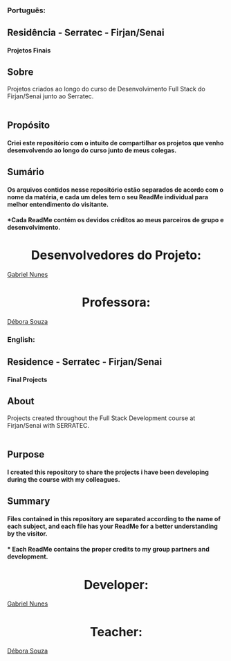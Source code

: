 ### Português:
## Residência - Serratec - Firjan/Senai
#### Projetos Finais
## Sobre
Projetos criados ao longo do curso de Desenvolvimento Full Stack do Firjan/Senai junto ao Serratec.
<br></br>
##	Propósito
####	Criei este repositório com o intuito de compartilhar os projetos que venho desenvolvendo ao longo do curso junto de meus colegas.
##	Sumário
####	Os arquivos contidos nesse repositório estão separados de acordo com o nome da matéria, e cada um deles tem o seu ReadMe individual para melhor entendimento do visitante. 
####	*Cada ReadMe contém os devidos créditos ao meus parceiros de grupo e desenvolvimento.

<h1 align="center"> Desenvolvedores do Projeto: </h1> 
  
[Gabriel Nunes](https://github.com/GabrielNunes11/)  
</h1>

<h1 align="center"> Professora: </h1> 

[Débora Souza](https://github.com/DebySouza/)

</h1>

###	English:

## Residence - Serratec - Firjan/Senai
#### Final Projects
## About
Projects created throughout the Full Stack Development course at Firjan/Senai with SERRATEC.
<br></br>
##	Purpose
####	I created this repository to share the projects i have been developing during the course with my colleagues.
##	Summary
####	Files contained in this repository are separated according to the name of each subject, and each file has your ReadMe for a better understanding by the visitor.
####	* Each ReadMe contains the proper credits to my group partners and development.

<h1 align="center"> Developer: </h1> 
  
[Gabriel Nunes](https://github.com/GabrielNunes11/)  
</h1>

<h1 align="center"> Teacher: </h1> 

[Débora Souza](https://github.com/DebySouza/)

</h1>
